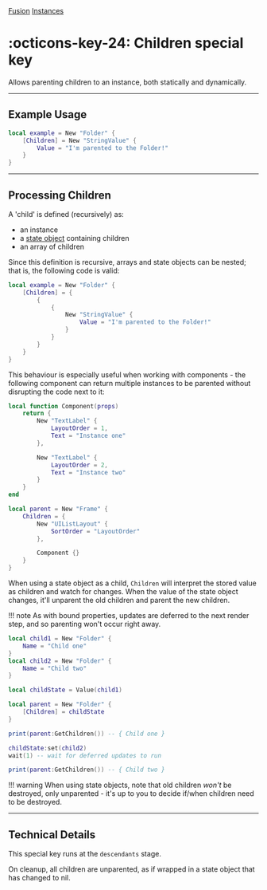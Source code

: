 <nav class="fusiondoc-api-breadcrumbs">
	<a href="../..">Fusion</a>
	<a href="..">Instances</a>
</nav>

<h1 class="fusiondoc-api-header" markdown>
	<span class="fusiondoc-api-icon" markdown>:octicons-key-24:</span>
	<span class="fusiondoc-api-name">Children</span>
	<span class="fusiondoc-api-pills">
		<span class="fusiondoc-api-pill-type">special key</span>
	</span>
</h1>

Allows parenting children to an instance, both statically and dynamically.

-----

## Example Usage

```Lua
local example = New "Folder" {
	[Children] = New "StringValue" {
		Value = "I'm parented to the Folder!"
	}
}
```

-----

## Processing Children

A 'child' is defined (recursively) as:

- an instance
- a [state object](../../state/stateobject) containing children
- an array of children

Since this definition is recursive, arrays and state objects can be nested; that
is, the following code is valid:

```Lua
local example = New "Folder" {
	[Children] = {
		{
			{
				New "StringValue" {
					Value = "I'm parented to the Folder!"
				}
			}
		}
	}
}
```

This behaviour is especially useful when working with components - the following
component can return multiple instances to be parented without disrupting the
code next to it:

```Lua
local function Component(props)
	return {
		New "TextLabel" {
			LayoutOrder = 1,
			Text = "Instance one"
		},

		New "TextLabel" {
			LayoutOrder = 2,
			Text = "Instance two"
		}
	}
end

local parent = New "Frame" {
	Children = {
		New "UIListLayout" {
			SortOrder = "LayoutOrder"
		},

		Component {}
	}
}
```

When using a state object as a child, `Children` will interpret the stored value
as children and watch for changes. When the value of the state object changes,
it'll unparent the old children and parent the new children.

!!! note
	As with bound properties, updates are deferred to the next render step, and
	so parenting won't occur right away.

```Lua
local child1 = New "Folder" {
	Name = "Child one"
}
local child2 = New "Folder" {
	Name = "Child two"
}

local childState = Value(child1)

local parent = New "Folder" {
	[Children] = childState
}

print(parent:GetChildren()) -- { Child one }

childState:set(child2)
wait(1) -- wait for deferred updates to run

print(parent:GetChildren()) -- { Child two }
```

!!! warning
	When using state objects, note that old children *won't* be destroyed, only
	unparented - it's up to you to decide if/when children need to be destroyed.

-----

## Technical Details

This special key runs at the `descendants` stage.

On cleanup, all children are unparented, as if wrapped in a state object that
has changed to nil.